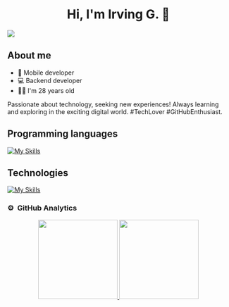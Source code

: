 <div align="center">
<h1 align="center">Hi, I'm Irving G. 👋</h1>
</div>

<img src="https://1.bp.blogspot.com/-7A4WynwLsMw/XbBpCXG8fHI/AAAAAAAAMt4/uOa1bpLskYgrwGbllhSu2SDj_Mig8SXJQCLcBGAsYHQ/s1600/2000_600px.gif">

## About me

- 📲 Mobile developer
- 💻 Backend developer
- 👨‍💻 I'm 28 years old

Passionate about technology, seeking new experiences! Always learning and exploring in the exciting digital world. #TechLover #GitHubEnthusiast.


## Programming languages

[![My Skills](https://skillicons.dev/icons?i=java,kotlin,python,dart&theme=light)](https://skillicons.dev)

## Technologies

[![My Skills](https://skillicons.dev/icons?i=aws,azure,androidstudio,django,flutter,git,atom,bash,figma,firebase,flask,gitlab,gradle,heroku,idea,linux,postman,raspberrypi,vscode&perline=9)](https://skillicons.dev)

### ⚙️ &nbsp;GitHub Analytics

<p align="center">
<a href="https://github.com/irv205">
  <img height="180em" src="https://github-readme-stats-eight-theta.vercel.app/api?username=irv205&show_icons=true&theme=algolia&include_all_commits=true&count_private=true"/>
  <img height="180em" src="https://github-readme-stats-eight-theta.vercel.app/api/top-langs/?username=irv205&layout=compact&langs_count=8&theme=algolia"/>
</a>
</p>
